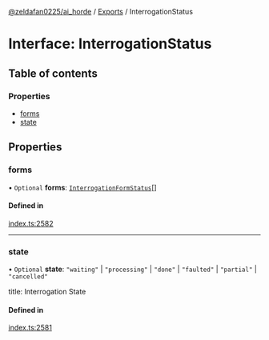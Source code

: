 [@zeldafan0225/ai_horde](../README.md) / [Exports](../modules.md) / InterrogationStatus

# Interface: InterrogationStatus

## Table of contents

### Properties

- [forms](InterrogationStatus.md#forms)
- [state](InterrogationStatus.md#state)

## Properties

### forms

• `Optional` **forms**: [`InterrogationFormStatus`](InterrogationFormStatus.md)[]

#### Defined in

[index.ts:2582](https://github.com/ZeldaFan0225/ai_horde/blob/4b01aad/index.ts#L2582)

___

### state

• `Optional` **state**: ``"waiting"`` \| ``"processing"`` \| ``"done"`` \| ``"faulted"`` \| ``"partial"`` \| ``"cancelled"``

title: Interrogation State

#### Defined in

[index.ts:2581](https://github.com/ZeldaFan0225/ai_horde/blob/4b01aad/index.ts#L2581)
